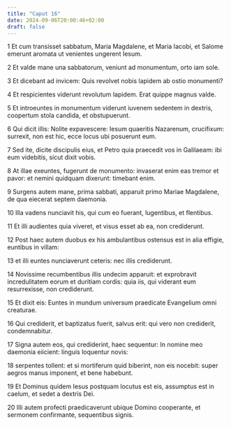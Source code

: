 ```yaml
---
title: "Caput 16"
date: 2024-09-06T20:00:46+02:00
draft: false
---
```



1 Et cum transisset sabbatum, Maria Magdalene, et Maria Iacobi, et Salome emerunt aromata ut venientes ungerent Iesum.

2 Et valde mane una sabbatorum, veniunt ad monumentum, orto iam sole.

3 Et dicebant ad invicem: Quis revolvet nobis lapidem ab ostio monumenti?

4 Et respicientes viderunt revolutum lapidem. Erat quippe magnus valde.

5 Et introeuntes in monumentum viderunt iuvenem sedentem in dextris, coopertum stola candida, et obstupuerunt.

6 Qui dicit illis: Nolite expavescere: Iesum quaeritis Nazarenum, crucifixum: surrexit, non est hic, ecce locus ubi posuerunt eum.

7 Sed ite, dicite discipulis eius, et Petro quia praecedit vos in Galilaeam: ibi eum videbitis, sicut dixit vobis.

8 At illae exeuntes, fugerunt de monumento: invaserat enim eas tremor et pavor: et nemini quidquam dixerunt: timebant enim.

9 Surgens autem mane, prima sabbati, apparuit primo Mariae Magdalene, de qua eiecerat septem daemonia.

10 Illa vadens nunciavit his, qui cum eo fuerant, lugentibus, et flentibus.

11 Et illi audientes quia viveret, et visus esset ab ea, non crediderunt.

12 Post haec autem duobus ex his ambulantibus ostensus est in alia effigie, euntibus in villam:

13 et illi euntes nunciaverunt ceteris: nec illis crediderunt.

14 Novissime recumbentibus illis undecim apparuit: et exprobravit incredulitatem eorum et duritiam cordis: quia iis, qui viderant eum resurrexisse, non crediderunt.

15 Et dixit eis: Euntes in mundum universum praedicate Evangelium omni creaturae.

16 Qui crediderit, et baptizatus fuerit, salvus erit: qui vero non crediderit, condemnabitur.

17 Signa autem eos, qui crediderint, haec sequentur: In nomine meo daemonia eiicient: linguis loquentur novis:

18 serpentes tollent: et si mortiferum quid biberint, non eis nocebit: super aegros manus imponent, et bene habebunt.

19 Et Dominus quidem Iesus postquam locutus est eis, assumptus est in caelum, et sedet a dextris Dei.

20 Illi autem profecti praedicaverunt ubique Domino cooperante, et sermonem confirmante, sequentibus signis.

